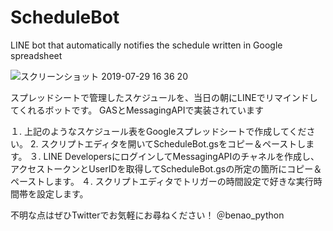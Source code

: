 # ScheduleBot
LINE bot that automatically notifies the schedule written in Google spreadsheet

![スクリーンショット 2019-07-29 16 36 20](https://user-images.githubusercontent.com/51358770/62033408-d5624780-b226-11e9-92be-ce17e5cd4b88.png)

スプレッドシートで管理したスケジュールを、当日の朝にLINEでリマインドしてくれるボットです。
GASとMessagingAPIで実装されています

１. 上記のようなスケジュール表をGoogleスプレッドシートで作成してください。
2. スクリプトエディタを開いてScheduleBot.gsをコピー＆ペーストします。
３. LINE DevelopersにログインしてMessagingAPIのチャネルを作成し、アクセストークンとUserIDを取得してScheduleBot.gsの所定の箇所にコピー＆ペーストします。
４. スクリプトエディタでトリガーの時間設定で好きな実行時間帯を設定します。

不明な点はぜひTwitterでお気軽にお尋ねください！
＠benao_python
